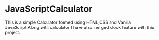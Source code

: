# JavaScriptCalculator
This is a simple Calculator formed using HTML,CSS and Vanilla JavaScript.Along with calculator I have also merged clock feature with this project.
